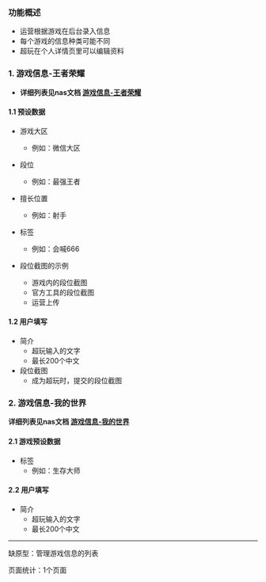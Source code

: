 ### 功能概述
* 运营根据游戏在后台录入信息
* 每个游戏的信息种类可能不同
* 超玩在个人详情页里可以编辑资料


### 1. 游戏信息-王者荣耀
* **详细列表见nas文档 [游戏信息-王者荣耀](http://14.18.236.76:5050/oo/r/da27c283a18740e2a40f41b88a3e5da5)**

#### 1.1 预设数据
* 游戏大区
	* 例如：微信大区
* 段位
	* 例如：最强王者
* 擅长位置
	* 例如：射手
* 标签
	* 例如：会喊666

* 段位截图的示例
	* 游戏内的段位截图
	* 官方工具的段位截图
	* 运营上传

#### 1.2 用户填写
* 简介
	* 超玩输入的文字
	* 最长200个中文
* 段位截图
	* 成为超玩时，提交的段位截图

### 2. 游戏信息-我的世界
**详细列表见nas文档 [游戏信息-我的世界](http://14.18.236.76:5050/oo/r/da0234d07cdf454fa28aa2aca3cfc2b9)**

#### 2.1 游戏预设数据
* 标签
	* 例如：生存大师

#### 2.2 用户填写
* 简介
	* 超玩输入的文字
	* 最长200个中文


---

缺原型：管理游戏信息的列表

页面统计：1个页面


